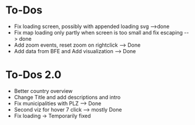 # To-Dos
- Fix loading screen, possibly with appended loading svg -->done
- Fix map loading only partly when screen is too small and fix escaping --> done
- Add zoom events, reset zoom on rightclick --> Done
- Add data from BFE and Add visualization --> Done
# To-Dos 2.0
- Better country overview
- Change Title and add descriptions and intro
- Fix municipalities with PLZ --> Done
- Second viz for hover 7 click --> mostly Done
- Fix loading -> Temporarily fixed

